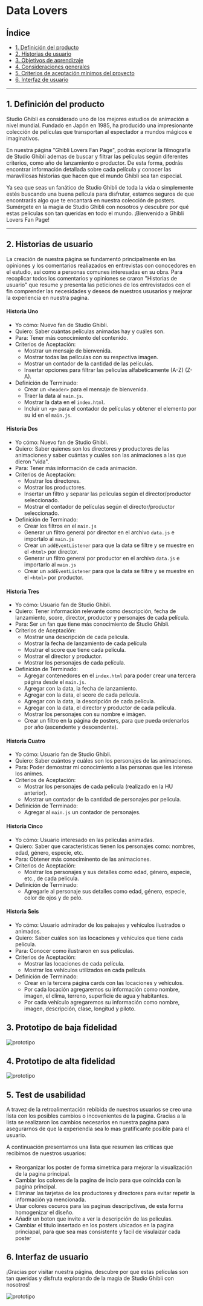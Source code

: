 # Data Lovers

## Índice

* [1. Definición del producto](#1-definición-del-producto)
* [2. Historias de usuario](#2-resumen-del-proyecto)
* [3. Objetivos de aprendizaje](#3-objetivos-de-aprendizaje)
* [4. Consideraciones generales](#4-consideraciones-generales)
* [5. Criterios de aceptación mínimos del proyecto](#5-criterios-de-aceptación-mínimos-del-proyecto)
* [6. Interfaz de usuario](#6-hacker-edition)

***

## 1. Definición del producto
Studio Ghibli es considerado uno de los mejores estudios de animación a nivel mundial. Fundado en Japón en 1985, ha producido una impresionante colección de películas que transportan al espectador a mundos mágicos e imaginativos.

En nuestra página "Ghibli Lovers Fan Page", podrás explorar la filmografía de Studio Ghibli ademas de buscar y filtrar las películas según diferentes criterios, como año de lanzamiento o productor. De esta forma, podrás encontrar información detallada sobre cada película y conocer las maravillosas historias que hacen que el mundo Ghibli sea tan especial.

Ya sea que seas un fanático de Studio Ghibli de toda la vida o simplemente estés buscando una buena película para disfrutar, estamos seguros de que encontrarás algo que te encantará en nuestra colección de posters. Sumérgete en la magia de Studio Ghibli con nosotros y descubre por qué estas películas son tan queridas en todo el mundo. ¡Bienvenido a Ghibli Lovers Fan Page!

***

## 2. Historias de usuario

La creación de nuestra página se fundamentó principalmente en las opiniones y los comentarios realiazados en entrevistas con conocedores en el estudio, así como a personas comunes interesadas en su obra. Para recoplicar todos los comentarios y opiniones se craron "Historias de usuario" que resume y presenta las peticiones de los entrevistados con el fin comprender las necesidades y deseos de nuestros ususarios y mejorar la experiencia en nuestra pagina.

#### Historia Uno
- Yo cómo: Nuevo fan de Studio Ghibli.
- Quiero: Saber cuántas películas animadas hay y cuáles son.
- Para: Tener más conocimiento del contenido.
- Criterios de Aceptación:
    - Mostrar un mensaje de bienvenida.
    - Mostrar todas las películas con su respectiva imagen.
    - Mostrar un contador de la cantidad de las películas.
    - Insertar opciones para filtrar las películas alfabeticamente (A-Z) (Z-A).
- Definición de Terminado:
    - Crear un `<header>` para el mensaje de bienvenida.
    - Traer la data al `main.js`.
    - Mostrar la data en el `index.html`.
    - Incluir un `<p>` para el contador de películas y obtener el elemento por su id en el `main.js`.

#### Historia Dos
- Yo cómo: Nuevo fan de Studio Ghibli.
- Quiero: Saber quienes son los directores y productores de las animaciones y saber cuántas y cuáles son las animaciones a las que dieron "vida".
- Para: Tener más información de cada animación.
- Criterios de Aceptación:
    - Mostrar los directores.
    - Mostrar los productores.
    - Insertar un filtro y separar las películas según el director/productor seleccionado.
    - Mostrar el contador de películas según el director/productor seleccionado.
- Definición de Terminado:
    - Crear los filtros en el `main.js`
    - Generar un filtro general por director en el archivo `data.js` e importalo al `main.js`
    - Crear un `addEventListener` para que la data se filtre y se muestre en el `<html>` por director.
    - Generar un filtro general por productor en el archivo `data.js` e importarlo al `main.js`
    - Crear un `addEventListener` para que la data se filtre y se muestre en el `<html>` por productor.

#### Historia Tres
- Yo cómo: Usuario fan de Studio Ghibli.
- Quiero: Tener información relevante como descripción, fecha de lanzamiento, score, director, productor
y personajes de cada película.
- Para: Ser un fan que tiene más conocimiento de Studio Ghibli.
- Criterios de Aceptación:
    - Mostrar una descripción de cada película.
    - Mostrar la fecha de lanzamiento de cada película
    - Mostrar el score que tiene cada película.
    - Mostrar el director y productor.
    - Mostrar los personajes de cada película.
- Definición de Terminado:
    - Agregar contenedores en el `index.html` para poder crear una tercera página desde el `main.js`. 
    - Agregar con la data, la fecha de lanzamiento.
    - Agregar con la data, el score de cada pelicula.
    - Agregar con la data, la descripción de cada película.
    - Agregar con la data, el director y productor de cada película.
    - Mostrar los personajes con su nombre e imágen.
    - Crear un filtro en la página de posters, para que pueda ordenarlos por año (ascendente y descendente).

#### Historia Cuatro
- Yo cómo: Usuario fan de Studio Ghibli.
- Quiero: Saber cuántos y cuáles son los personajes de las animaciones.
- Para: Poder demostrar mi conocimiento a las personas que les interese los animes.
- Criterios de Aceptación:
    - Mostrar los personajes de cada pelicula (realizado en la HU anterior).
    - Mostrar un contador de la cantidad de personajes por película.
- Definición de Terminado:
    - Agregar al `main.js` un contador de personajes.

#### Historia Cinco
- Yo cómo: Usuario interesado en las películas animadas.
- Quiero: Saber que características tienen los personajes como: nombres, edad, género, especie, etc.
- Para: Obtener más conociminento de las animaciones.
- Criterios de Aceptación:
    - Mostrar los personajes y sus detalles como edad, género, especie, etc., de cada película.
- Definición de Terminado:
    - Agregarle al personaje sus detalles como edad, género, especie, color de ojos y de pelo.

#### Historia Seis
- Yo cómo: Usuario admirador de los paisajes y vehículos ilustrados o animados.
- Quiero: Saber cuáles son las locaciones y vehículos que tiene cada película.
- Para: Conocer como ilustraron en sus películas.
- Criterios de Aceptación:
    - Mostrar las locaciones de cada película.
    - Mostrar los vehículos utilizados en cada película.
- Definición de Terminado:
    - Crear en la tercera página cards con las locaciones y vehículos.
    - Por cada locación agregaremos su información como nombre, imagen, el clima, terreno, superficie de agua y habitantes.
    - Por cada vehículo agregaremos su información como nombre, imagen, descripción, clase, longitud y piloto.    


## 3. Prototipo de baja fidelidad
![prototipo](src/Assets/prototipo-baja-fidelidad.png)


## 4. Prototipo de alta fidelidad
![prototipo](src/Assets/prototipo-de-alta-fidelidad.png)

## 5. Test de usabilidad
A travez de la retroalimentación rebibida de nuestros usuarios se creo una lista con los posibles cambios o incovenientes de la pagina. Gracias a la lista se realizaron los cambios necesarios en nuestra pagina para asegurarnos de que la experiendia sea lo mas gratificante posible para el usuario.

A continuación presentamos una lista que resumen las criticas que recibimos de nuestros usuarios:

####
- Reorganizar los poster de forma simetrica para mejorar la visualización de la pagina principal.
- Cambiar los colores de la pagina de incio para que coincida con la pagina principal.
- Eliminar las tarjetas de los productores y directores para  evitar repetir la información ya mencionada.
- Usar colores oscuros para las paginas descripctivas, de esta forma homogenizar el diseño.
- Añadir un boton que invite a ver la descripción de las peliculas.
- Cambiar el titulo insertado en los posters ubicados en la pagina princiapal, para que sea mas consistente y facil de visulaizar cada poster





## 6. Interfaz de usuario
¡Gracias por visitar nuestra página, descubre por que estas películas son tan queridas y disfruta explorando de la magia de Studio Ghibli con nosotros!

![prototipo](src/Assets/interfaz.png)









